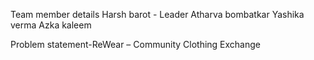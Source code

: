 Team member details
Harsh barot - Leader
Atharva bombatkar
Yashika verma
Azka kaleem

Problem statement-ReWear – Community Clothing Exchange
